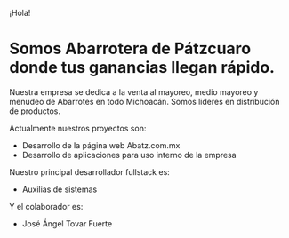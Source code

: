 ¡Hola!

# Somos Abarrotera de Pátzcuaro donde tus ganancias llegan rápido. 
Nuestra empresa se dedica a la venta al mayoreo, medio mayoreo y menudeo de Abarrotes en todo Michoacán. Somos lideres en distribución de productos.

Actualmente nuestros proyectos son:
- Desarrollo de la página web Abatz.com.mx
- Desarrollo de aplicaciones para uso interno de la empresa

Nuestro principal desarrollador fullstack es:
- Auxilias de sistemas

Y el colaborador es:
- José Ángel Tovar Fuerte
